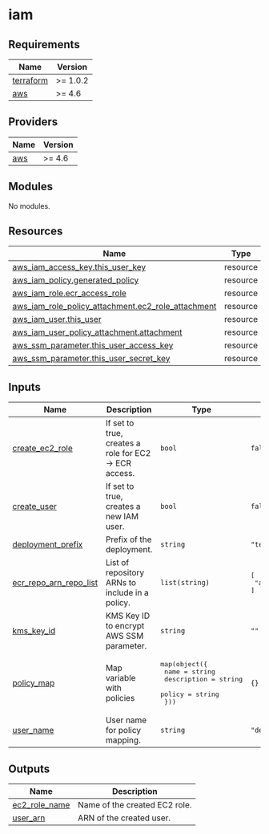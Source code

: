 # iam

<!-- BEGINNING OF PRE-COMMIT-TERRAFORM DOCS HOOK -->
## Requirements

| Name | Version |
|------|---------|
| <a name="requirement_terraform"></a> [terraform](#requirement\_terraform) | >= 1.0.2 |
| <a name="requirement_aws"></a> [aws](#requirement\_aws) | >= 4.6 |

## Providers

| Name | Version |
|------|---------|
| <a name="provider_aws"></a> [aws](#provider\_aws) | >= 4.6 |

## Modules

No modules.

## Resources

| Name | Type |
|------|------|
| [aws_iam_access_key.this_user_key](https://registry.terraform.io/providers/hashicorp/aws/latest/docs/resources/iam_access_key) | resource |
| [aws_iam_policy.generated_policy](https://registry.terraform.io/providers/hashicorp/aws/latest/docs/resources/iam_policy) | resource |
| [aws_iam_role.ecr_access_role](https://registry.terraform.io/providers/hashicorp/aws/latest/docs/resources/iam_role) | resource |
| [aws_iam_role_policy_attachment.ec2_role_attachment](https://registry.terraform.io/providers/hashicorp/aws/latest/docs/resources/iam_role_policy_attachment) | resource |
| [aws_iam_user.this_user](https://registry.terraform.io/providers/hashicorp/aws/latest/docs/resources/iam_user) | resource |
| [aws_iam_user_policy_attachment.attachment](https://registry.terraform.io/providers/hashicorp/aws/latest/docs/resources/iam_user_policy_attachment) | resource |
| [aws_ssm_parameter.this_user_access_key](https://registry.terraform.io/providers/hashicorp/aws/latest/docs/resources/ssm_parameter) | resource |
| [aws_ssm_parameter.this_user_secret_key](https://registry.terraform.io/providers/hashicorp/aws/latest/docs/resources/ssm_parameter) | resource |

## Inputs

| Name | Description | Type | Default | Required |
|------|-------------|------|---------|:--------:|
| <a name="input_create_ec2_role"></a> [create\_ec2\_role](#input\_create\_ec2\_role) | If set to true, creates a role for EC2 -> ECR access. | `bool` | `false` | no |
| <a name="input_create_user"></a> [create\_user](#input\_create\_user) | If set to true, creates a new IAM user. | `bool` | `false` | no |
| <a name="input_deployment_prefix"></a> [deployment\_prefix](#input\_deployment\_prefix) | Prefix of the deployment. | `string` | `"terraform"` | no |
| <a name="input_ecr_repo_arn_repo_list"></a> [ecr\_repo\_arn\_repo\_list](#input\_ecr\_repo\_arn\_repo\_list) | List of repository ARNs to include in a policy. | `list(string)` | <pre>[<br>  "arn:aws:ecr:us-mock-1:11111111:mock-ecr"<br>]</pre> | no |
| <a name="input_kms_key_id"></a> [kms\_key\_id](#input\_kms\_key\_id) | KMS Key ID to encrypt AWS SSM parameter. | `string` | `""` | no |
| <a name="input_policy_map"></a> [policy\_map](#input\_policy\_map) | Map variable with policies | <pre>map(object({<br>    name        = string<br>    description = string<br>    policy      = string<br>  }))</pre> | `{}` | no |
| <a name="input_user_name"></a> [user\_name](#input\_user\_name) | User name for policy mapping. | `string` | `"default-user"` | no |

## Outputs

| Name | Description |
|------|-------------|
| <a name="output_ec2_role_name"></a> [ec2\_role\_name](#output\_ec2\_role\_name) | Name of the created EC2 role. |
| <a name="output_user_arn"></a> [user\_arn](#output\_user\_arn) | ARN of the created user. |
<!-- END OF PRE-COMMIT-TERRAFORM DOCS HOOK -->
